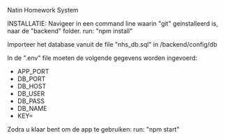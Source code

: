 Natin Homework System


INSTALLATIE:
Navigeer in een command line waarin "git" geinstalleerd is, naar de "backend" folder. 
run: "npm install"

Importeer het database vanuit de file "nhs_db.sql" in /backend/config/db

In de ".env" file moeten de volgende gegevens worden ingevoerd:
- APP_PORT
- DB_PORT
- DB_HOST
- DB_USER
- DB_PASS
- DB_NAME
- KEY=




Zodra u klaar bent om de app te gebruiken:
run: "npm start"